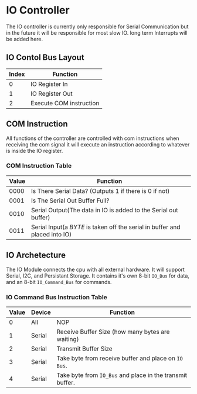 # IO Controller
The IO controller is currently only responsible for Serial Communication but in the future it will be responsible for most slow IO. long term Interrupts will be added here.

## IO Contol Bus Layout
Index | Function
----- | --------
0 | IO Register In
1 | IO Register Out
2 | Execute COM instruction

## COM Instruction
All functions of the controller are controlled with com instructions when receiving the com signal it will execute an instruction according to whatever is inside the IO register.

### COM Instruction Table
Value | Function
----- | --------
0000 | Is There Serial Data? (Outputs 1 if there is 0 if not)
0001 | Is The Serial Out Buffer Full?
0010 | Serial Output(The data in IO is added to the Serial out buffer)
0011 | Serial Input(a *BYTE* is taken off the serial in buffer and placed into IO)


## IO Archetecture
The IO Module connects the cpu with all external hardware. It will support Serial, I2C, and Persistant Storage. It contains it's own 8-bit `IO_Bus` for data, and an 8-bit `IO_Command_Bus` for commands.

### IO Command Bus Instruction Table

Value | Device | Function
----- | ------ | --------
0 | All | NOP
1 | Serial | Receive Buffer Size (how many bytes are waiting)
2 | Serial | Transmit Buffer Size
3 | Serial | Take byte from receive buffer and place on `IO Bus`.
4 | Serial | Take byte from `IO_Bus` and place in the transmit buffer.

